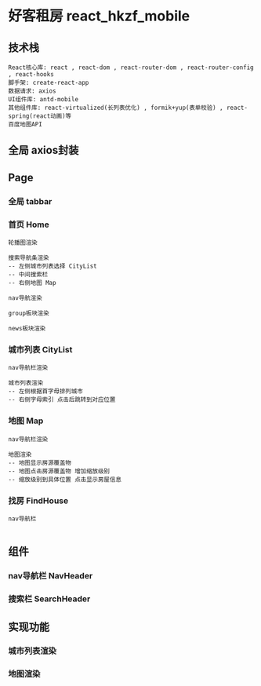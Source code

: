 # 好客租房 react_hkzf_mobile

## 技术栈
```
React核心库: react , react-dom , react-router-dom , react-router-config , react-hooks
脚手架: create-react-app
数据请求: axios
UI组件库: antd-mobile
其他组件库: react-virtualized(长列表优化) , formik+yup(表单校验) , react-spring(react动画)等
百度地图API
```

## 全局 axios封装

## Page

### 全局 tabbar

### 首页 Home
```
轮播图渲染

搜索导航条渲染
-- 左侧城市列表选择 CityList
-- 中间搜索栏
-- 右侧地图 Map

nav导航渲染

group板块渲染

news板块渲染
```

### 城市列表 CityList
```
nav导航栏渲染

城市列表渲染
-- 左侧根据首字母排列城市
-- 右侧字母索引 点击后跳转到对应位置
```

### 地图 Map
```
nav导航栏渲染

地图渲染
-- 地图显示房源覆盖物
-- 地图点击房源覆盖物 增加缩放级别 
-- 缩放级别到具体位置 点击显示房屋信息
```

### 找房 FindHouse
```
nav导航栏


```

## 组件

### nav导航栏 NavHeader

### 搜索栏 SearchHeader


## 实现功能

### 城市列表渲染

### 地图渲染